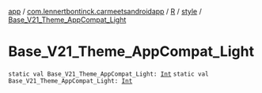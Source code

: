 [app](../../../index.md) / [com.lennertbontinck.carmeetsandroidapp](../../index.md) / [R](../index.md) / [style](index.md) / [Base_V21_Theme_AppCompat_Light](./-base_-v21_-theme_-app-compat_-light.md)

# Base_V21_Theme_AppCompat_Light

`static val Base_V21_Theme_AppCompat_Light: `[`Int`](https://kotlinlang.org/api/latest/jvm/stdlib/kotlin/-int/index.html)
`static val Base_V21_Theme_AppCompat_Light: `[`Int`](https://kotlinlang.org/api/latest/jvm/stdlib/kotlin/-int/index.html)